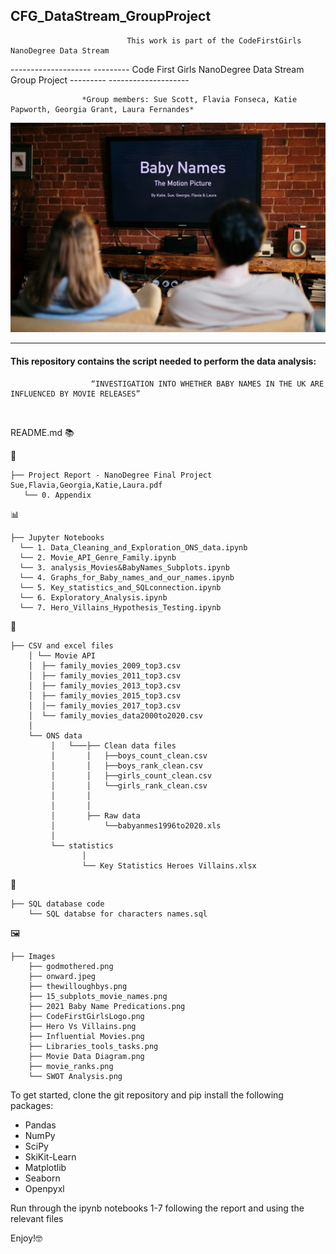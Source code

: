 ## CFG_DataStream_GroupProject
                              This work is part of the CodeFirstGirls NanoDegree Data Stream 


-------------------- ---------   Code First Girls NanoDegree Data Stream Group Project  --------- --------------------

                    *Group members: Sue Scott, Flavia Fonseca, Katie Papworth, Georgia Grant, Laura Fernandes* 


![](https://github.com/Fernandes2692/CFG_DataStream_GroupProject/blob/main/Images/BabyNames_Movie1.jpeg)


  ---
 
#### This repository contains the script needed to perform the data analysis: 
                      “INVESTIGATION INTO WHETHER BABY NAMES IN THE UK ARE INFLUENCED BY MOVIE RELEASES” 
 
 <br/>
 
README.md :books: 

:page_facing_up:
  
    ├── Project Report - NanoDegree Final Project Sue,Flavia,Georgia,Katie,Laura.pdf
       └── 0. Appendix
       
:bar_chart:

    ├── Jupyter Notebooks 
      └── 1. Data_Cleaning_and_Exploration_ONS_data.ipynb 
      └── 2. Movie_API_Genre_Family.ipynb 
      └── 3. analysis_Movies&BabyNames_Subplots.ipynb
      └── 4. Graphs_for_Baby_names_and_our_names.ipynb
      └── 5. Key_statistics_and_SQLconnection.ipynb
      └── 6. Exploratory_Analysis.ipynb 
      └── 7. Hero_Villains_Hypothesis_Testing.ipynb 
      
:notebook_with_decorative_cover:

    ├── CSV and excel files
        │ └── Movie API
        │  ├── family_movies_2009_top3.csv 
        │  ├── family_movies_2011_top3.csv 
        │  ├── family_movies_2013_top3.csv 
        │  ├── family_movies_2015_top3.csv 
        │  │── family_movies_2017_top3.csv
        │  └── family_movies_data2000to2020.csv
        │  
        └── ONS data 
             │   └───├── Clean data files 
             │       │   ├──boys_count_clean.csv
             │       │   ├──boys_rank_clean.csv
             │       │   ├──girls_count_clean.csv
             │       │   └──girls_rank_clean.csv
             │       │
             │       │        
             │       ├── Raw data
             │           └──babyanmes1996to2020.xls
             │
             └── statistics 
                    │
                    └── Key Statistics Heroes Villains.xlsx 
                   
:file_folder:
    
    ├── SQL database code
        └── SQL databse for characters names.sql
     
:framed_picture:

    ├── Images
        ├── godmothered.png
        ├── onward.jpeg
        ├── thewilloughbys.png
        ├── 15_subplots_movie_names.png
        ├── 2021 Baby Name Predications.png
        ├── CodeFirstGirlsLogo.png
        ├── Hero Vs Villains.png
        ├── Influential Movies.png
        ├── Libraries_tools_tasks.png
        ├── Movie Data Diagram.png
        ├── movie_ranks.png
        └── SWOT Analysis.png
                    


To get started, clone the git repository and pip install the following packages:

-  Pandas
-  NumPy
-  SciPy
-  SkiKit-Learn
-  Matplotlib 
-  Seaborn
-  Openpyxl


Run through the ipynb notebooks 1-7 following the report and using the relevant files


Enjoy!:nerd_face:

